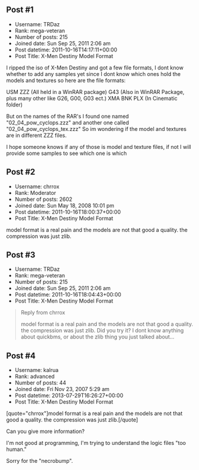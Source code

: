 ## Post #1
- Username: TRDaz
- Rank: mega-veteran
- Number of posts: 215
- Joined date: Sun Sep 25, 2011 2:06 am
- Post datetime: 2011-10-16T14:17:11+00:00
- Post Title: X-Men Destiny Model Format

I ripped the iso of X-Men Destiny and got a few file formats, I dont know whether to add any samples yet since I dont know which ones hold the models and textures so here are the file formats:

USM
ZZZ (All held in a WinRAR package)
G43 (Also in WinRAR Package, plus many other like G26, G00, G03  ect.)
XMA
BNK
PLX (In Cinematic folder)

But on the names of the RAR's I found one named "02_04_pow_cyclops.zzz" and another one called "02_04_pow_cyclops_tex.zzz" So im wondering if the model and textures are in different ZZZ files.

I hope someone knows if any of those is model and texture files, if not I will provide some samples to see which one is which
## Post #2
- Username: chrrox
- Rank: Moderator
- Number of posts: 2602
- Joined date: Sun May 18, 2008 10:01 pm
- Post datetime: 2011-10-16T18:00:37+00:00
- Post Title: X-Men Destiny Model Format

model format is a real pain and the models are not that good a quality.
the compression was just zlib.
## Post #3
- Username: TRDaz
- Rank: mega-veteran
- Number of posts: 215
- Joined date: Sun Sep 25, 2011 2:06 am
- Post datetime: 2011-10-16T18:04:43+00:00
- Post Title: X-Men Destiny Model Format

> Reply from chrrox
>
> model format is a real pain and the models are not that good a quality.
the compression was just zlib.
Did you try it? I dont know anything about quickbms, or about the zlib thing you just talked about...
## Post #4
- Username: kalrua
- Rank: advanced
- Number of posts: 44
- Joined date: Fri Nov 23, 2007 5:29 am
- Post datetime: 2013-07-29T16:26:27+00:00
- Post Title: X-Men Destiny Model Format

[quote="chrrox"]model format is a real pain and the models are not that good a quality.
the compression was just zlib.[/quote]


Can you give more information?

I'm not good at programming, I'm trying to understand the logic files "too human."

Sorry for the "necrobump".
